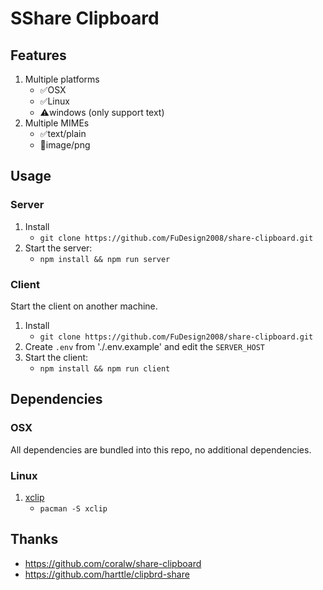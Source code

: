 # SShare Clipboard

## Features

1. Multiple platforms
   - ✅OSX
   - ✅Linux
   - ⚠️windows (only support text)
1. Multiple MIMEs
   - ✅text/plain
   - 🏃image/png

## Usage

### Server

1. Install
   - `git clone https://github.com/FuDesign2008/share-clipboard.git`
1. Start the server:
   - `npm install && npm run server`

### Client

Start the client on another machine.

1. Install
   - `git clone https://github.com/FuDesign2008/share-clipboard.git`
1. Create `.env` from './.env.example' and edit the `SERVER_HOST`
1. Start the client:
   - `npm install && npm run client`

## Dependencies

### OSX

All dependencies are bundled into this repo, no additional dependencies.

### Linux

1. [xclip](https://www.archlinux.org/packages/extra/x86_64/xclip/)
   - `pacman -S xclip`

## Thanks

- https://github.com/coralw/share-clipboard
- https://github.com/harttle/clipbrd-share

